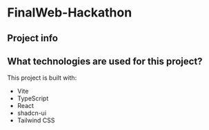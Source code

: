 # FinalWeb-Hackathon

## Project info

## What technologies are used for this project?

This project is built with:

- Vite
- TypeScript
- React
- shadcn-ui
- Tailwind CSS


